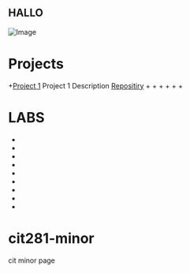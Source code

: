 ## HALLO
<img src = "https://images.unsplash.com/photo-1685988755140-263e9d8b2fb1?ixlib=rb-4.0.3&ixid=M3wxMjA3fDB8MHxwaG90by1wYWdlfHx8fGVufDB8fHx8fA%3D%3D&auto=format&fit=crop&w=1587&q=80" alt="Image" >

# Projects
+[Project 1](https://madisenmeli.github.io/cit281-p1/) Project 1 Description [Repositiry](https://github.com/madisenmeli/cit281-p1)
+
+
+
+
+
+

# LABS
+
+
+
+
+
+
+
+
+
# cit281-minor
cit minor page

